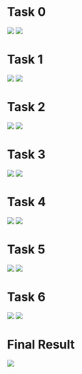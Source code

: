 # Task 0
![](Result/Task_0_result.PNG)
![](Result/Task_0_graph.PNG)

# Task 1
![](Result/Task_1_result.PNG)
![](Result/Task_1_graph.PNG)

# Task 2
![](Result/Task_2_result.PNG)
![](Result/Task_2_graph.PNG)

# Task 3
![](Result/Task_3_result.PNG)
![](Result/Task_3_graph.PNG)

# Task 4
![](Result/Task_4_result.PNG)
![](Result/Task_4_graph.PNG)

# Task 5
![](Result/Task_5_result.PNG)
![](Result/Task_5_graph.PNG)

# Task 6
![](Result/Task_6_result.PNG)
![](Result/Task_6_graph.PNG)

# Final Result
![](Result/Final%20Judgement.PNG)
